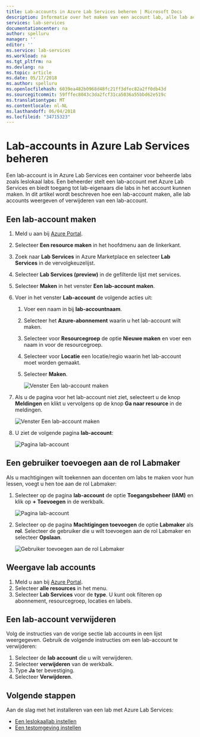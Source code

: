 ```yaml
---
title: Lab-accounts in Azure Lab Services beheren | Microsoft Docs
description: Informatie over het maken van een account lab, alle lab accounts weergeven of verwijderen van een lab-account in een Azure-abonnement.
services: lab-services
documentationcenter: na
author: spelluru
manager: ''
editor: ''
ms.service: lab-services
ms.workload: na
ms.tgt_pltfrm: na
ms.devlang: na
ms.topic: article
ms.date: 05/17/2018
ms.author: spelluru
ms.openlocfilehash: 6039ea482b0968d48fc21ff3dfec82a2ff0db43d
ms.sourcegitcommit: 59fffec8043c3da2fcf31ca5036a55bbd62e519c
ms.translationtype: MT
ms.contentlocale: nl-NL
ms.lasthandoff: 06/04/2018
ms.locfileid: "34715323"
---
```

# <a name="manage-lab-accounts-in-azure-lab-services"></a>Lab-accounts in Azure Lab Services beheren 
Een lab-account is in Azure Lab Services een container voor beheerde labs zoals leslokaal labs. Een beheerder stelt een lab-account met Azure Lab Services en biedt toegang tot lab-eigenaars die labs in het account kunnen maken. In dit artikel wordt beschreven hoe een lab-account maken, alle lab accounts weergeven of verwijderen van een lab-account.

## <a name="create-a-lab-account"></a>Een lab-account maken
1. Meld u aan bij [Azure Portal](https://portal.azure.com).
2. Selecteer **Een resource maken** in het hoofdmenu aan de linkerkant.
3. Zoek naar **Lab Services** in Azure Marketplace en selecteer **Lab Services** in de vervolgkeuzelijst. 
4. Selecteer **Lab Services (preview)** in de gefilterde lijst met services. 
5. Selecteer **Maken** in het venster **Een lab-account maken**.
7. Voer in het venster **Lab-account** de volgende acties uit: 
    1. Voer een naam in bij **lab-accountnaam**. 
    2. Selecteer het **Azure-abonnement** waarin u het lab-account wilt maken.
    3. Selecteer voor **Resourcegroep** de optie **Nieuwe maken** en voer een naam in voor de resourcegroep.
    4. Selecteer voor **Locatie** een locatie/regio waarin het lab-account moet worden gemaakt. 
    5. Selecteer **Maken**. 

        ![Venster Een lab-account maken](../media/how-to-manage-lab-accounts/lab-account-settings.png)
5. Als u de pagina voor het lab-account niet ziet, selecteert u de knop **Meldingen** en klikt u vervolgens op de knop **Ga naar resource** in de meldingen. 

    ![Venster Een lab-account maken](../media/how-to-manage-lab-accounts/notification-go-to-resource.png)    
6. U ziet de volgende pagina **lab-account**:

    ![Pagina lab-account](../media/how-to-manage-lab-accounts/lab-account-page.png)

## <a name="add-a-user-to-the-lab-creator-role"></a>Een gebruiker toevoegen aan de rol Labmaker
Als u machtigingen wilt toekennen aan docenten om labs te maken voor hun lessen, voegt u hen toe aan de rol Labmaker:

1. Selecteer op de pagina **lab-account** de optie **Toegangsbeheer (IAM)** en klik op **+ Toevoegen** in de werkbalk. 

    ![Pagina lab-account](../media/tutorial-setup-lab-account/access-control.png)
2. Selecteer op de pagina **Machtigingen toevoegen** de optie **Labmaker** als **rol**. Selecteer de gebruiker die u wilt toevoegen aan de rol Labmaker en selecteer **Opslaan**. 

    ![Gebruiker toevoegen aan de rol Labmaker](../media/tutorial-setup-lab-account/add-user-to-lab-creator-role.png)


## <a name="view-lab-accounts"></a>Weergave lab accounts
1. Meld u aan bij [Azure Portal](https://portal.azure.com).
2. Selecteer **alle resources** in het menu. 
3. Selecteer **Lab Services** voor de **type**. 
    U kunt ook filteren op abonnement, resourcegroep, locaties en labels. 

## <a name="delete-a-lab-account"></a>Een lab-account verwijderen
Volg de instructies van de vorige sectie lab accounts in een lijst weergegeven. Gebruik de volgende instructies om een lab-account te verwijderen: 

1. Selecteer de **lab account** die u wilt verwijderen. 
2. Selecteer **verwijderen** van de werkbalk. 
3. Type **Ja** ter bevestiging.
4. Selecteer **Verwijderen**. 

## <a name="next-steps"></a>Volgende stappen
Aan de slag met het installeren van een lab met Azure Lab Services:

- [Een leslokaallab instellen](tutorial-setup-classroom-lab.md)
- [Een testomgeving instellen](../tutorial-create-custom-lab.md)
